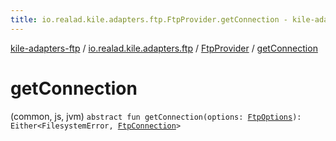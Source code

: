 ```yaml
---
title: io.realad.kile.adapters.ftp.FtpProvider.getConnection - kile-adapters-ftp
---
```


[kile-adapters-ftp](../../index.html) / [io.realad.kile.adapters.ftp](../index.html) / [FtpProvider](index.html) / [getConnection](./get-connection.html)

# getConnection

(common, js, jvm) `abstract fun getConnection(options: `[`FtpOptions`](../-ftp-options/index.html)`): Either<FilesystemError, `[`FtpConnection`](../-ftp-connection/index.html)`>`